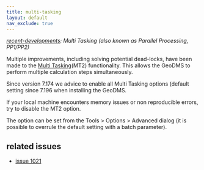 ```yaml
---
title: multi-tasking
layout: default
nav_exclude: true
---
```

*[recent-developments](recent-developments): Multi Tasking (also known as Parallel Processing, PP1/PP2)*

Multiple improvements, including solving potential dead-locks, have been made to the [Multi Tasking](wikipedia:Multithreading_(computer_architecture) "wikilink")(MT2) functionality. This allows the GeoDMS to perform multiple calculation steps simultaneously.

Since version 7.174 we advice to enable all Multi Tasking options (default setting since 7.196 when installing the GeoDMS.
 
If your local machine encounters memory issues or non reproducible errors, try to disable the MT2 option.

The option can be set from the Tools > Options > Advanced dialog (it is possible to overrule the default setting with a batch parameter).

## related issues

-   [issue 1021](http://mantis.objectvision.nl/view.php?id=1021)